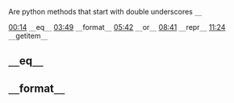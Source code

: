 
Are python methods that start with double underscores `__`

[00:14](https://www.youtube.com/watch?v=y1ZWQQEe5PM&t=14s) `__`eq`__`
[03:49](https://www.youtube.com/watch?v=y1ZWQQEe5PM&t=229s) `__`format`__`
[05:42](https://www.youtube.com/watch?v=y1ZWQQEe5PM&t=342s) `__`or`__`
[08:41](https://www.youtube.com/watch?v=y1ZWQQEe5PM&t=521s) `__`repr`__`
[11:24](https://www.youtube.com/watch?v=y1ZWQQEe5PM&t=684s) `__`getitem`__`


## `__`eq`__`



## `__`format`__`



## 